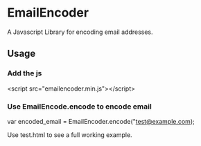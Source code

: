 # EmailEncoder

A Javascript Library for encoding email addresses.

## Usage

### Add the js

&lt;script src="emailencoder.min.js"&gt;&lt;/script&gt;

### Use EmailEncode.encode to encode email

var encoded_email = EmailEncoder.encode("test@example.com);


Use test.html to see a full working example.
